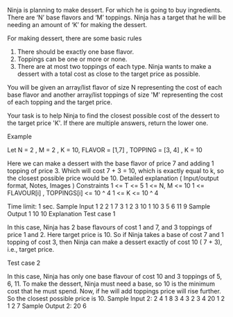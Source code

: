 Ninja is planning to make dessert. For which he is going to buy ingredients. There are ‘N’ base flavors and ‘M’ toppings. Ninja has a target that he will be needing an amount of ‘K’ for making the dessert.

For making dessert, there are some basic rules

1. There should be exactly one base flavor.
2. Toppings can be one or more or none.
3. There are at most two toppings of each type.
Ninja wants to make a dessert with a total cost as close to the target price as possible.

You will be given an array/list flavor of size N representing the cost of each base flavor and another array/list toppings of size 'M' representing the cost of each topping and the target price.

Your task is to help Ninja to find the closest possible cost of the dessert to the target price 'K'. If there are multiple answers, return the lower one.

Example

Let N = 2 , M = 2 , K = 10, FLAVOR = [1,7] , TOPPING = [3, 4] , K = 10

Here we can make a dessert with the base flavor of price 7 and adding 1 topping of price 3. Which will cost 7 + 3 = 10, which is exactly equal to k, so the closest possible price would be 10.
Detailed explanation ( Input/output format, Notes, Images )
Constraints
1 <= T <= 5
1 <= N, M <= 10
1 <= FLAVOUR[i] , TOPPINGS[i] <= 10 ^ 4
1 <= K <= 10 ^ 4 

Time limit: 1 sec.
Sample Input 1
2
2
1 7
3
1 2 3
10
1
10
3
5 6 11
9
Sample Output 1
10
10
Explanation
Test case 1

In this case, Ninja has 2 base flavours of cost 1 and 7,  and 3 toppings of price 1 and 2. Here target price is 10. So if Ninja takes a base of cost 7 and 1 topping of cost 3, then Ninja can make a dessert exactly of cost 10 ( 7 + 3), i.e., target price.

Test case 2

In this case, Ninja has only one base flavour of cost 10 and 3 toppings of 5, 6, 11. To make the dessert, Ninja must need a base, so 10 is the minimum cost that he must spend. Now, if he will add toppings price will rise further. So the closest possible price is 10.
Sample Input 2:
2
4
1 8 3 4
3
2 3 4
20
1
2
1
2
7
Sample Output 2:
20
6

